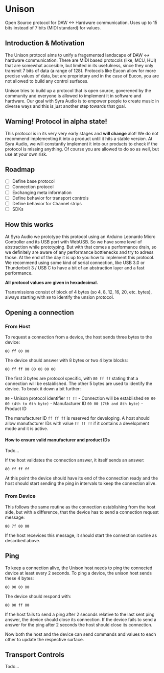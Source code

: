 # Unison
Open Source protocol for DAW <-> Hardware communication. Uses up to 15 bits instead of 7 bits (MIDI standard) for values.

## Introduction & Motivation
The Unison protocol aims to unify a fragemented landscape of DAW <-> hardware communication. There are MIDI based protocols (like, MCU, HUI) that are somewhat accesible, but limited in its usefulness, since they only transmit 7 bits of data (a range of 128). Protocols like Eucon allow for more precise values of data, but are proprietary and in the case of Eucon, you are not allowed to build any control surfaces.

Unison tries to build up a protocol that is open source, goverened by the community and everyone is allowed to implement it in software and hardware. Our goal with Syra Audio is to empower people to create music in diverse ways and this is just another step towards that goal.

## Warning! Protocol in alpha state!
This protocol is in its very very early stages and **will change** alot! We do not recommend implementing it into a product until it hits a stable version. At Syra Audio, we will constantly implement it into our products to check if the protocol is missing anything. Of course you are allowed to do so as well, but use at your own risk.

## Roadmap

- [ ] Define base protocol
- [ ] Connection protocol
- [ ] Exchanging meta information
- [ ] Define behavior for transport controls
- [ ] Define behavior for Channel strips
- [ ] SDKs

## How this works
At Syra Audio we prototype this protocol using an Arduino Leonardo Micro Controller and its USB port with WebUSB. So we have some level of abstraction while prototyping. But with that comes a performance drain, so we definitely are aware of any performance bottlenecks and try to adress those. At the end of the day it is up to you how to implement this protocol. We recommend using some kind of serial connection, like USB 3.0 or Thunderbolt 3 / USB C to have a bit of an abstraction layer and a fast performance.

**All protocol values are given in hexadecimal.**

Transmissions consist of block of 4 bytes (so 4, 8, 12, 16, 20, etc. bytes), always starting with `80` to identify the unsion protocol.

## Opening a connection

### From Host
To request a connection from a device, the host sends three bytes to the device:

`80 ff 00 00`

The device should answer with 8 bytes or two 4 byte blocks:

`80 ff ff 00 00 00 00 00`

The first 3 bytes are protocol specific, with `80 ff ff` stating that a connection will be established. The other 5 bytes are used to identify the device. To break it down a bit further:

`80` - Unison protocol identifier
`ff ff` - Connection will be established
`00 00 00 (4th to 6th byte)` - Manufacturer ID
`00 00 (7th and 8th byte)` - Product ID

The manufacturer ID `ff ff ff` is reserved for developing. A host should allow manufacturer IDs with value `ff ff ff` if it contains a development mode and it is active.

#### How to ensure valid manufacturer and product IDs

Todo...

If the host validates the connection answer, it itself sends an answer:

`80 ff ff ff`

At this point the device should have its end of the connection ready and the host should start sending the ping in intervals to keep the connection alive.

### From Device

This follows the same routine as the connection establishing from the host side, but with a difference, that the device has to send a connection request message:

`80 7f 00 00`

If the host recevices this message, it should start the connection routine as described above.

## Ping
To keep a connection alive, the Unison host needs to ping the connected device at least every 2 seconds. To ping a device, the unison host sends these 4 bytes:

`80 00 00 00`

The device should respond with:

`80 00 ff 00`

If the host fails to send a ping after 2 seconds relative to the last sent ping answer, the device should close its connection.
If the device fails to send a answer for the ping after 2 seconds the host should close its connection.

Now both the host and the device can send commands and values to each other to update the respective surface. 

## Transport Controls

Todo...
